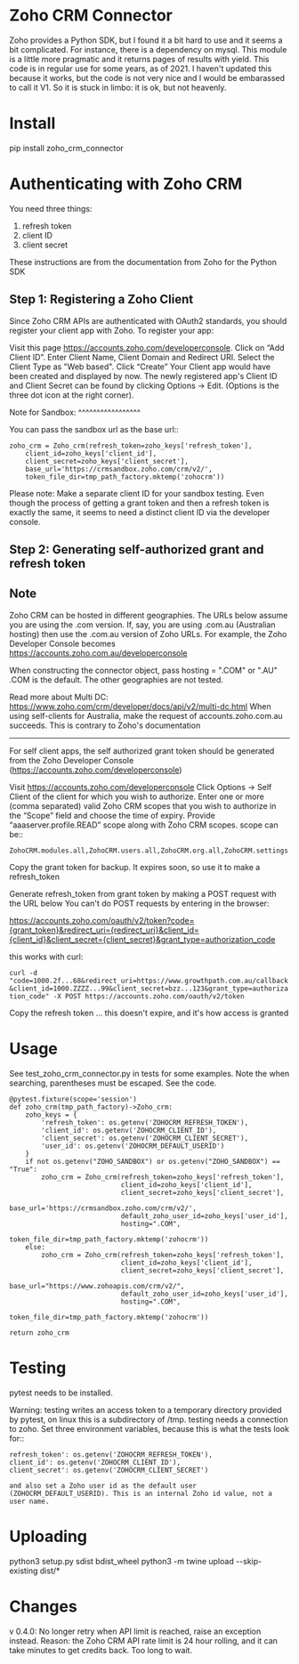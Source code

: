 Zoho CRM Connector
==================

Zoho provides a Python SDK, but I found it a bit hard to use and it seems a bit complicated.
For instance, there is a dependency on mysql.
This module is a little more pragmatic and it returns pages of results with yield.
This code is in regular use for some years, as of 2021. I haven't updated this because it works, but the code is not very nice and I would be embarassed to call it V1. So it is stuck in limbo: it is ok, but not heavenly.


Install
=======

pip install zoho_crm_connector


Authenticating with Zoho CRM
============================

You need three things:

1. refresh token
2. client ID
3. client secret

These instructions are from the documentation from Zoho for the Python SDK

Step 1: Registering a Zoho Client
---------------------------------

Since Zoho CRM APIs are authenticated with OAuth2 standards, you should register your client app with Zoho. To register your app:

Visit this page https://accounts.zoho.com/developerconsole.
Click on “Add Client ID”.
Enter Client Name, Client Domain and Redirect URI.
Select the Client Type as "Web based".
Click “Create”
Your Client app would have been created and displayed by now.
The newly registered app's Client ID and Client Secret can be found by clicking Options → Edit.
(Options is the three dot icon at the right corner).

Note for Sandbox:
^^^^^^^^^^^^^^^^^

You can pass the sandbox url as the base url::

    zoho_crm = Zoho_crm(refresh_token=zoho_keys['refresh_token'],
        client_id=zoho_keys['client_id'],
        client_secret=zoho_keys['client_secret'],
        base_url='https://crmsandbox.zoho.com/crm/v2/',
        token_file_dir=tmp_path_factory.mktemp('zohocrm'))

Please note: Make a separate client ID for your sandbox testing.
Even though the process of getting a grant token and then a refresh token is exactly the same,
it seems to need a distinct client ID via the developer console.

Step 2: Generating self-authorized grant and refresh token
----------------------------------------------------------

Note
----

Zoho CRM can be hosted in different geographies. The URLs below assume you are using the .com version.
If, say, you are using .com.au (Australian hosting) then use the .com.au version of Zoho URLs.
For example, the Zoho Developer Console becomes https://accounts.zoho.com.au/developerconsole

When constructing the connector object, pass hosting = ".COM" or ".AU"
.COM is the default. 
The other geographies are not tested.


Read more about Multi DC: https://www.zoho.com/crm/developer/docs/api/v2/multi-dc.html
When using self-clients for Australia, make the request of accounts.zoho.com.au succeeds. This is contrary to Zoho's documentation

----


For self client apps, the self authorized grant token should be generated from the Zoho Developer Console (https://accounts.zoho.com/developerconsole)

Visit https://accounts.zoho.com/developerconsole
Click Options → Self Client of the client for which you wish to authorize.
Enter one or more (comma separated) valid Zoho CRM scopes that you wish to authorize in the “Scope” field and choose the time of expiry. Provide “aaaserver.profile.READ” scope along with Zoho CRM scopes.
scope can be::

    ZohoCRM.modules.all,ZohoCRM.users.all,ZohoCRM.org.all,ZohoCRM.settings.all,aaaserver.profile.READ

Copy the grant token for backup. It expires soon, so use it to make a refresh_token

Generate refresh_token from grant token by making a POST request with the URL below
You can't do POST requests by entering  in the browser:

https://accounts.zoho.com/oauth/v2/token?code={grant_token}&redirect_uri={redirect_uri}&client_id={client_id}&client_secret={client_secret}&grant_type=authorization_code

this works with curl:

``curl -d "code=1000.2f...68&redirect_uri=https://www.growthpath.com.au/callback&client_id=1000.ZZZZ...99&client_secret=bzz...123&grant_type=authorization_code" -X POST https://accounts.zoho.com/oauth/v2/token``

Copy the refresh token ... this doesn't expire, and it's how access is granted

Usage
=====
See test_zoho_crm_connector.py in tests for some examples.
Note the when searching, parentheses must be escaped. See the code.


    @pytest.fixture(scope='session')
    def zoho_crm(tmp_path_factory)->Zoho_crm:
        zoho_keys = {
            'refresh_token': os.getenv('ZOHOCRM_REFRESH_TOKEN'),
            'client_id': os.getenv('ZOHOCRM_CLIENT_ID'),
            'client_secret': os.getenv('ZOHOCRM_CLIENT_SECRET'),
            'user_id': os.getenv('ZOHOCRM_DEFAULT_USERID')
        }
        if not os.getenv("ZOHO_SANDBOX") or os.getenv("ZOHO_SANDBOX") == "True":
            zoho_crm = Zoho_crm(refresh_token=zoho_keys['refresh_token'],
                                client_id=zoho_keys['client_id'],
                                client_secret=zoho_keys['client_secret'],
                                base_url='https://crmsandbox.zoho.com/crm/v2/',
                                default_zoho_user_id=zoho_keys['user_id'],
                                hosting=".COM",
                                token_file_dir=tmp_path_factory.mktemp('zohocrm'))
        else:
            zoho_crm = Zoho_crm(refresh_token=zoho_keys['refresh_token'],
                                client_id=zoho_keys['client_id'],
                                client_secret=zoho_keys['client_secret'],
                                base_url="https://www.zohoapis.com/crm/v2/", 
                                default_zoho_user_id=zoho_keys['user_id'],
                                hosting=".COM",
                                token_file_dir=tmp_path_factory.mktemp('zohocrm'))

    return zoho_crm



Testing
=======
pytest needs to be installed.

Warning: testing writes an access token to a temporary directory provided by pytest, on linux this is a subdirectory of /tmp.
testing needs a connection to zoho. Set three environment variables, because this is what the tests look for::

    refresh_token': os.getenv('ZOHOCRM_REFRESH_TOKEN'),
    client_id': os.getenv('ZOHOCRM_CLIENT_ID'),
    client_secret': os.getenv('ZOHOCRM_CLIENT_SECRET')

    and also set a Zoho user id as the default user (ZOHOCRM_DEFAULT_USERID). This is an internal Zoho id value, not a user name.


Uploading
=========
python3 setup.py sdist bdist_wheel
 python3 -m twine upload --skip-existing dist/*


Changes
========
v 0.4.0: No longer retry when API limit is reached, raise an exception instead. 
Reason: the Zoho CRM API rate limit is 24 hour rolling, and it can take minutes to get credits back. Too long to wait.